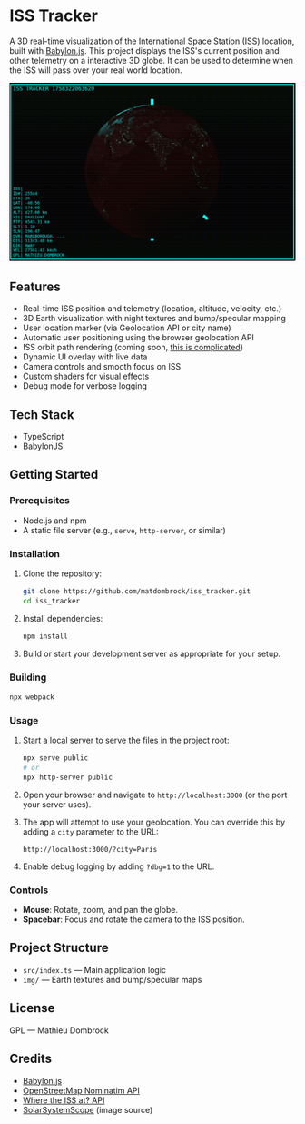 # ISS Tracker

A 3D real-time visualization of the International Space Station (ISS) location, built with [Babylon.js](https://www.babylonjs.com/). This project displays the ISS's current position and other telemetry on a interactive 3D globe. It can be used to determine when the ISS will pass over your real world location.

![screenshot](doc/screenshot.png)

## Features

- Real-time ISS position and telemetry (location, altitude, velocity, etc.)
- 3D Earth visualization with night textures and bump/specular mapping
- User location marker (via Geolocation API or city name)
- Automatic user positioning using the browser geolocation API
- ISS orbit path rendering (coming soon, [this is complicated](https://eol.jsc.nasa.gov/Tools/orbitTutorial.htm))
- Dynamic UI overlay with live data
- Camera controls and smooth focus on ISS
- Custom shaders for visual effects
- Debug mode for verbose logging

## Tech Stack
- TypeScript
- BabylonJS

## Getting Started

### Prerequisites

- Node.js and npm
- A static file server (e.g., `serve`, `http-server`, or similar)

### Installation

1. Clone the repository:

   ```sh
   git clone https://github.com/matdombrock/iss_tracker.git
   cd iss_tracker
   ```

2. Install dependencies:

   ```sh
   npm install
   ```

3. Build or start your development server as appropriate for your setup.

### Building

```sh
npx webpack
```

### Usage

1. Start a local server to serve the files in the project root:

   ```sh
   npx serve public
   # or
   npx http-server public
   ```

2. Open your browser and navigate to `http://localhost:3000` (or the port your server uses).

3. The app will attempt to use your geolocation. You can override this by adding a `city` parameter to the URL:

   ```
   http://localhost:3000/?city=Paris
   ```

4. Enable debug logging by adding `?dbg=1` to the URL.

### Controls

- **Mouse**: Rotate, zoom, and pan the globe.
- **Spacebar**: Focus and rotate the camera to the ISS position.

## Project Structure

- `src/index.ts` — Main application logic
- `img/` — Earth textures and bump/specular maps

## License

GPL — Mathieu Dombrock

## Credits

- [Babylon.js](https://www.babylonjs.com/)
- [OpenStreetMap Nominatim API](https://nominatim.openstreetmap.org/)
- [Where the ISS at? API](https://wheretheiss.at/)
- [SolarSystemScope](https://www.solarsystemscope.com) (image source)
